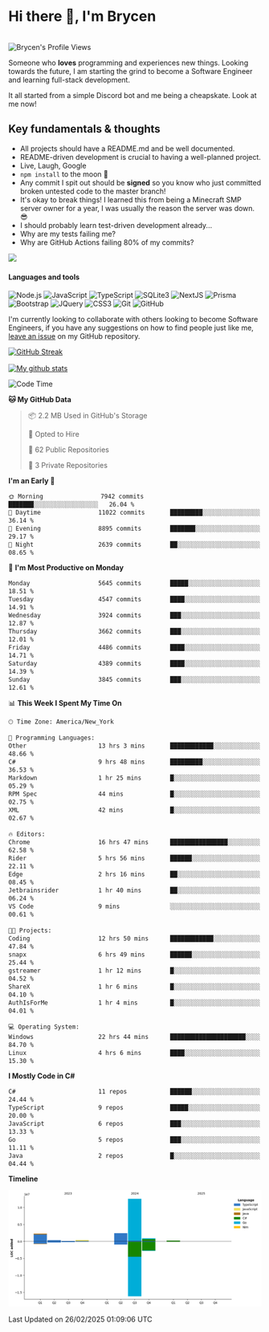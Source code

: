 # Hi there 👋, I'm Brycen

<br>
<img src="https://komarev.com/ghpvc/?username=BrycensRanch" alt="Brycen's Profile Views" />

Someone who **loves** programming and experiences new things. Looking towards the future, I am starting the grind to become a Software Engineer and learning full-stack development.

It all started from a simple Discord bot and me being a cheapskate. Look at me now!

## Key fundamentals & thoughts

- All projects should have a README.md and be well documented.
- README-driven development is crucial to having a well-planned project.
- Live, Laugh, Google
- `npm install` to the moon 🚀
- Any commit I spit out should be **signed** so you know who just committed broken untested code to the master branch!
- It's okay to break things! I learned this from being a Minecraft SMP server owner for a year, I was usually the reason the server was down. 😎
- I should probably learn test-driven development already...
- Why are my tests failing me?
- Why are GitHub Actions failing 80% of my commits? 

<img src="https://res.cloudinary.com/practicaldev/image/fetch/s--OoBLh7-Q--/c_limit%2Cf_auto%2Cfl_progressive%2Cq_auto%2Cw_880/https://cdn-images-1.medium.com/max/1614/1%2A8BlqJ8lNVZzuRjAg1mZ50w.png" height="400"/>

<h4>Languages and tools</h4>
<p>
  <img src="https://img.shields.io/badge/node.js%20-%2343853D.svg?&style=for-the-badge&logo=node.js&logoColor=white" alt="Node.js" />
  <img src="https://img.shields.io/badge/javascript%20-%23323330.svg?&style=for-the-badge&logo=javascript&logoColor=%23F7DF1E" alt="JavaScript" />
  <img src="https://img.shields.io/badge/typescript%20-%23323330.svg?&style=for-the-badge&logo=typescript&logoColor=#3467eb" alt="TypeScript" />
  <img src="https://img.shields.io/badge/sqlite3%20-%23323330.svg?&style=for-the-badge&logo=sqlite&logoColor=#3467eb" alt="SQLite3" />
  <img src="https://img.shields.io/badge/Next.JS%20-%23323330.svg?&style=for-the-badge&logo=next.js&logoColor=#3467eb" alt="NextJS" />
  <img src="https://img.shields.io/badge/Prisma%20-%23323330.svg?&style=for-the-badge&logo=prisma&logoColor=#3467eb" alt="Prisma" />
  <img src="https://img.shields.io/badge/bootstrap%20-%23323330.svg?&style=for-the-badge&logo=bootstrap" alt="Bootstrap" />
  <img src="https://img.shields.io/badge/jquery%20-%23323330.svg?&style=for-the-badge&logo=jquery" alt="JQuery" />
  <img src="https://img.shields.io/badge/css3%20-%23323330.svg?&style=for-the-badge&logo=css3" alt="CSS3" />
  <img src="https://img.shields.io/badge/git%20-%23323330.svg?&style=for-the-badge&logo=git" alt="Git" />
  <img src="https://img.shields.io/badge/github%20-%23323330.svg?&style=for-the-badge&logo=github" alt="GitHub" />
</p>

 I'm currently looking to collaborate with others looking to become Software Engineers, if you have any suggestions on how to find people just like me, [leave an issue](https://github.com/BrycensRanch/BrycensRanch/issues/new) on my GitHub repository.
 
 <p><a href="https://git.io/streak-stats"><img src=https://github-readme-streak-stats-eight.vercel.app?refreshcache11&user=BrycensRanch&amp;theme=dark&amp;hide_border=true&fire=EB5454&amp;ring=0CEB19" alt="GitHub Streak"></a></p>

<a href="https://github.com/anuraghazra/github-readme-stats">
  <img align="center" src="https://github-readme-stats.anuraghazra1.vercel.app/api?username=BrycensRanch&show_icons=true&line_height=27&include_all_commits=true" alt="My github stats" />
</a>

<!--START_SECTION:waka-->
![Code Time](http://img.shields.io/badge/Code%20Time-1%2C651%20hrs%2013%20mins-blue)

**🐱 My GitHub Data** 

> 📦 2.2 MB Used in GitHub's Storage 
 > 
> 💼 Opted to Hire
 > 
> 📜 62 Public Repositories 
 > 
> 🔑 3 Private Repositories 
 > 
**I'm an Early 🐤** 

```text
🌞 Morning                7942 commits        ███████░░░░░░░░░░░░░░░░░░   26.04 % 
🌆 Daytime                11022 commits       █████████░░░░░░░░░░░░░░░░   36.14 % 
🌃 Evening                8895 commits        ███████░░░░░░░░░░░░░░░░░░   29.17 % 
🌙 Night                  2639 commits        ██░░░░░░░░░░░░░░░░░░░░░░░   08.65 % 
```
📅 **I'm Most Productive on Monday** 

```text
Monday                   5645 commits        █████░░░░░░░░░░░░░░░░░░░░   18.51 % 
Tuesday                  4547 commits        ████░░░░░░░░░░░░░░░░░░░░░   14.91 % 
Wednesday                3924 commits        ███░░░░░░░░░░░░░░░░░░░░░░   12.87 % 
Thursday                 3662 commits        ███░░░░░░░░░░░░░░░░░░░░░░   12.01 % 
Friday                   4486 commits        ████░░░░░░░░░░░░░░░░░░░░░   14.71 % 
Saturday                 4389 commits        ████░░░░░░░░░░░░░░░░░░░░░   14.39 % 
Sunday                   3845 commits        ███░░░░░░░░░░░░░░░░░░░░░░   12.61 % 
```


📊 **This Week I Spent My Time On** 

```text
🕑︎ Time Zone: America/New_York

💬 Programming Languages: 
Other                    13 hrs 3 mins       ████████████░░░░░░░░░░░░░   48.66 % 
C#                       9 hrs 48 mins       █████████░░░░░░░░░░░░░░░░   36.53 % 
Markdown                 1 hr 25 mins        █░░░░░░░░░░░░░░░░░░░░░░░░   05.29 % 
RPM Spec                 44 mins             █░░░░░░░░░░░░░░░░░░░░░░░░   02.75 % 
XML                      42 mins             █░░░░░░░░░░░░░░░░░░░░░░░░   02.67 % 

🔥 Editors: 
Chrome                   16 hrs 47 mins      ████████████████░░░░░░░░░   62.58 % 
Rider                    5 hrs 56 mins       ██████░░░░░░░░░░░░░░░░░░░   22.11 % 
Edge                     2 hrs 16 mins       ██░░░░░░░░░░░░░░░░░░░░░░░   08.45 % 
Jetbrainsrider           1 hr 40 mins        ██░░░░░░░░░░░░░░░░░░░░░░░   06.24 % 
VS Code                  9 mins              ░░░░░░░░░░░░░░░░░░░░░░░░░   00.61 % 

🐱‍💻 Projects: 
Coding                   12 hrs 50 mins      ████████████░░░░░░░░░░░░░   47.84 % 
snapx                    6 hrs 49 mins       ██████░░░░░░░░░░░░░░░░░░░   25.44 % 
gstreamer                1 hr 12 mins        █░░░░░░░░░░░░░░░░░░░░░░░░   04.52 % 
ShareX                   1 hr 6 mins         █░░░░░░░░░░░░░░░░░░░░░░░░   04.10 % 
AuthIsForMe              1 hr 4 mins         █░░░░░░░░░░░░░░░░░░░░░░░░   04.01 % 

💻 Operating System: 
Windows                  22 hrs 44 mins      █████████████████████░░░░   84.70 % 
Linux                    4 hrs 6 mins        ████░░░░░░░░░░░░░░░░░░░░░   15.30 % 
```

**I Mostly Code in C#** 

```text
C#                       11 repos            ██████░░░░░░░░░░░░░░░░░░░   24.44 % 
TypeScript               9 repos             █████░░░░░░░░░░░░░░░░░░░░   20.00 % 
JavaScript               6 repos             ███░░░░░░░░░░░░░░░░░░░░░░   13.33 % 
Go                       5 repos             ███░░░░░░░░░░░░░░░░░░░░░░   11.11 % 
Java                     2 repos             █░░░░░░░░░░░░░░░░░░░░░░░░   04.44 % 
```



**Timeline**

![Lines of Code chart](https://raw.githubusercontent.com/BrycensRanch/BrycensRanch/main/assets/bar_graph.png)


 Last Updated on 26/02/2025 01:09:06 UTC
<!--END_SECTION:waka-->

<!--
**BrycensRanch/BrycensRanch** is a ✨ _special_ ✨ repository because its `README.md` (this file) appears on your GitHub profile.

Here are some ideas to get you started:

- 🔭 I’m currently working on ...
- 🌱 I’m currently learning ...
- 👯 I’m looking to collaborate on ...
- 🤔 I’m looking for help with ...
- 💬 Ask me about ...
- 📫 How to reach me: ...
- 😄 Pronouns: ...
- ⚡ Fun fact: ...
-->
